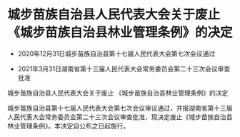 # 城步苗族自治县人民代表大会关于废止《城步苗族自治县林业管理条例》的决定

- 2020年12月31日城步苗族自治县第十七届人民代表大会第七次会议通过

- 2021年3月31日湖南省第十三届人民代表大会常务委员会第二十三次会议审查批准

<!-- INFO END -->

城步苗族自治县人民代表大会关于废止 《城步苗族自治县林业管理条例》的决定

城步苗族自治县第十七届人民代表大会第七次会议审议通过，并报湖南省第十三届人民代表大会常务委员会第二十三次会议审查批准，现决定废止《城步苗族自治县林业管理条例》。本决定自公布之日起施行。
